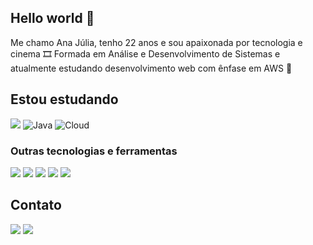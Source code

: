 ## Hello world 👋

Me chamo Ana Júlia, tenho 22 anos e sou apaixonada por tecnologia e cinema 🎞️
Formada em Análise e Desenvolvimento de Sistemas e atualmente estudando desenvolvimento web com ênfase em AWS 🤿 


## Estou estudando
 ![](https://img.shields.io/badge/Python-3776AB?style=for-the-badge&logo=python&logoColor=white)
![Java](https://img.shields.io/badge/java-%23ED8B00.svg?style=for-the-badge&logo=openjdk&logoColor=white)
![Cloud](https://img.shields.io/badge/aws-%23ED8B00.svg?style=for-the-badge&logo=openjdk&logoColor=white)


 ### Outras tecnologias e ferramentas
 
 ![](https://img.shields.io/badge/JavaScript-F7DF1E?style=for-the-badge&logo=javascript&logoColor=black)
 ![](https://img.shields.io/badge/Flask-000000?style=for-the-badge&logo=flask&logoColor=white)
 ![](https://img.shields.io/badge/Linux-FCC624?style=for-the-badge&logo=linux&logoColor=black)
  ![](https://img.shields.io/badge/MySQL-00000F?style=for-the-badge&logo=mysql&logoColor=white)
 ![](https://img.shields.io/badge/Figma-F24E1E?style=for-the-badge&logo=figma&logoColor=white)
          
 ## Contato
 
<a href="mailto:contato@anajulia-m.oliveira@alura.com.br" target="_blank"><img src="https://img.shields.io/badge/Microsoft_Outlook-0078D4?style=for-the-badge&logo=microsoft-outlook&logoColor=white" target="_blank"></a> 
<a href="https://www.linkedin.com/in/anaoliv" target="_blank"><img src="https://img.shields.io/badge/-LinkedIn-%230077B5?style=for-the-badge&logo=linkedin&logoColor=white" target="_blank"></a>   
         
          


<!--
**najulia/najulia** is a ✨ _special_ ✨ repository because its `README.md` (this file) appears on your GitHub profile.

Here are some ideas to get you started:

- 🔭 I’m currently working on ...
- 🌱 I’m currently learning ...
- 👯 I’m looking to collaborate on ...
- 🤔 I’m looking for help with ...
- 💬 Ask me about ...
- 📫 How to reach me: ...
- 😄 Pronouns: ...
- ⚡ Fun fact: ...
-->
